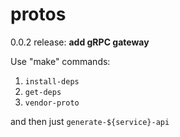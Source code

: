 # protos

0.0.2 release: **add gRPC gateway**

Use "make" commands:

1) `install-deps`
2) `get-deps`
3) `vendor-proto`

and then just `generate-${service}-api`